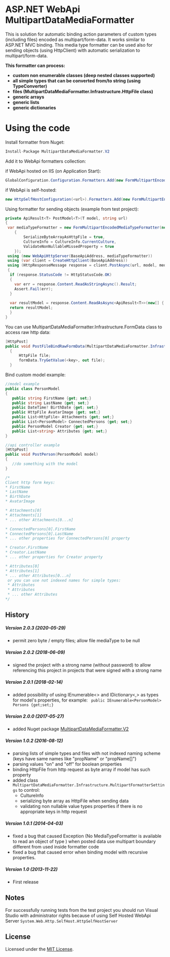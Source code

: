 ASP.NET WebApi MultipartDataMediaFormatter
=============

This is solution for automatic binding action parameters of custom types (including files) encoded as multipart/form-data. It works similar to ASP.NET MVC binding. This media type formatter can be used also for sending objects (using HttpClient) with automatic serialization to multipart/form-data.   

**This formatter can process:** 

* **custom non enumerable classes (deep nested classes supported)**       
* **all simple types that can be converted from/to string (using TypeConverter)** 
* **files (MultipartDataMediaFormatter.Infrastructure.HttpFile class)** 
* **generic arrays** 
* **generic lists** 
* **generic dictionaries** 

Using the code        
=================

Install formatter from Nuget:
```c#
Install-Package MultipartDataMediaFormatter.V2
```

Add it to WebApi formatters collection: 

if WebApi hosted on IIS (on Application Start):       

```c#
GlobalConfiguration.Configuration.Formatters.Add(new FormMultipartEncodedMediaTypeFormatter(new MultipartFormatterSettings()));    
```
if WebApi is self-hosted:  

```c#
new HttpSelfHostConfiguration(<url>).Formatters.Add(new FormMultipartEncodedMediaTypeFormatter(new MultipartFormatterSettings()));      
```  
Using formatter for sending objects (example from test project):    

```c#
private ApiResult<T> PostModel<T>(T model, string url)
{
 var mediaTypeFormatter = new FormMultipartEncodedMediaTypeFormatter(new MultipartFormatterSettings()
    {
        SerializeByteArrayAsHttpFile = true,
        CultureInfo = CultureInfo.CurrentCulture,
        ValidateNonNullableMissedProperty = true
    });
 using (new WebApiHttpServer(BaseApiAddress, mediaTypeFormatter))
 using (var client = CreateHttpClient(BaseApiAddress))
 using (HttpResponseMessage response = client.PostAsync(url, model, mediaTypeFormatter).Result)
 {
  if (response.StatusCode != HttpStatusCode.OK)
  {
    var err = response.Content.ReadAsStringAsync().Result;
    Assert.Fail(err);
  }
  
  var resultModel = response.Content.ReadAsAsync<ApiResult<T>>(new[] { mediaTypeFormatter }).Result;
  return resultModel;
  }
}
```
You can use MultipartDataMediaFormatter.Infrastructure.FormData class to access raw http data:  

```c#
[HttpPost]
public void PostFileBindRawFormData(MultipartDataMediaFormatter.Infrastructure.FormData formData)
  {
      HttpFile file;
      formData.TryGetValue(<key>, out file);
  }
```
Bind custom model example:

```c#
//model example
public class PersonModel
{
   public string FirstName {get; set;}
   public string LastName {get; set;}
   public DateTime? BirthDate {get; set;}
   public HttpFile AvatarImage {get; set;}
   public List<HttpFile> Attachments {get; set;}
   public List<PersonModel> ConnectedPersons {get; set;}
   public PersonModel Creator {get; set;}
   public List<string> Attributes {get; set;}
}

//api controller example
[HttpPost]
public void PostPerson(PersonModel model)
{
   //do something with the model
}

/*
Client http form keys:
* FirstName
* LastName
* BirthDate
* AvatarImage

* Attachments[0]
* Attachments[1]
* ... other Attachments[0...n]

* ConnectedPersons[0].FirstName
* ConnectedPersons[0].LastName
* ... other properties for ConnectedPersons[0] property

* Creator.FirstName
* Creator.LastName
* ... other properties for Creator property

* Attributes[0]
* Attributes[1]
* ... other Attributes[0...n]
 or you can use not indexed names for simple types:
 * Attributes
 * Attributes
 * ... other Attributes
*/
```

## History

##### Version 2.0.3 (2020-05-29)

* permit zero byte / empty files; allow file mediaType to be null

##### Version 2.0.2 (2018-06-09)

* signed the project with a strong name (without password) to allow referencing this project in projects that were signed with a strong name

##### Version 2.0.1 (2018-02-14)

* added possibility of using IEnumerable<> and IDictionary<,> as types for model's properties, for example: ``` public IEnumerable<PersonModel> Persons {get;set;}```

##### Version 2.0.0 (2017-05-27)

* added Nuget package [MultipartDataMediaFormatter.V2](https://www.nuget.org/packages/MultipartDataMediaFormatter.V2)

##### Version 1.0.2 (2016-08-12)

* parsing lists of simple types and files with not indexed naming scheme (keys have same names like "propName" or "propName[]")
* parsing values "on" and "off" for boolean properties
* binding HttpFile from http request as byte array if model has such property
* added class ``` MultipartDataMediaFormatter.Infrastructure.MultipartFormatterSettings``` to control:
  * CultureInfo
  * serializing byte array as HttpFile when sending data
  * validating non nullable value types properties if there is no appropriate keys in http request

##### Version 1.0.1 (2014-04-03)
* fixed a bug that caused Exception (No MediaTypeFormatter is available to read an object of type <type name>) when posted data use multipart boundary different from used inside formatter code
* fixed a bug that caused error when binding model with recursive properties.

##### Version 1.0 (2013-11-22)
* First release

## Notes

For successfully running tests from the test project you should run Visual Studio with administrator rights because of using Self Hosted WebApi Server ```System.Web.Http.SelfHost.HttpSelfHostServer```

## License

Licensed under the [MIT License](http://www.opensource.org/licenses/mit-license.php).